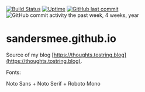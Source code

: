 [![Build Status](https://travis-ci.org/SanderSmee/sandersmee.github.io.svg?branch=source)](https://travis-ci.org/SanderSmee/sandersmee.github.io)
[![Uptime](https://img.shields.io/uptimerobot/ratio/m781928258-68541b14c6060636c56ead35.svg?style=flat)](https://status.tostring.blog)
[![GitHub last commit](https://img.shields.io/github/last-commit/SanderSmee/sandersmee.github.io.svg)](https://github.com/SanderSmee/sandersmee.github.io)
![GitHub commit activity the past week, 4 weeks, year](https://img.shields.io/github/commit-activity/y/SanderSmee/sandersmee.github.io.svg?style=flat)

# sandersmee.github.io
Source of my blog [https://thoughts.tostring.blog](https://thoughts.tostring.blog).


Fonts:

Noto Sans + Noto Serif + Roboto Mono
